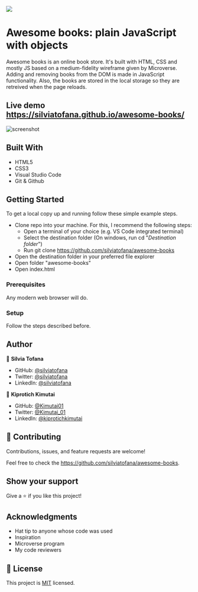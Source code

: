 ![](https://img.shields.io/badge/Microverse-blueviolet)

# Awesome books: plain JavaScript with objects

Awesome books is an online book store. It's built with HTML, CSS and mostly JS based on a medium-fidelity wireframe given by Microverse. Adding and removing books from the DOM is made in JavaScript functionality. Also, the books are stored in the local storage so they are retreived when the page reloads.

## Live demo https://silviatofana.github.io/awesome-books/

![screenshot](./![image](https://user-images.githubusercontent.com/100236377/171626859-21f3280a-90d6-40c2-a418-a67e8dea9797.png))

## Built With

- HTML5
- CSS3
- Visual Studio Code
- Git & Github

## Getting Started

To get a local copy up and running follow these simple example steps.

- Clone repo into your machine. For this, I recommend the following steps:
  - Open a terminal of your choice (e.g. VS Code integrated terminal)
  - Select the destination folder (On windows, run cd "_Destination folder_")
  - Run git clone https://github.com/silviatofana/awesome-books
- Open the destination folder in your preferred file explorer
- Open folder "awesome-books"
- Open index.html

### Prerequisites

Any modern web browser will do.

### Setup

Follow the steps described before.

## Author

👤 **Silvia Tofana**

- GitHub: [@silviatofana](https://github.com/silviatofana)
- Twitter: [@silviatofana](https://twitter.com/silviatofana)
- LinkedIn: [@silviatofana](https://linkedin.com/in/silviatofana)

👤 **Kiprotich Kimutai**

- GitHub: [@Kimutai01](https://github.com/Kimutai01)
- Twitter: [@Kimutai_01](https://twitter.com/Kimutai_01?s=09)
- LinkedIn: [@kiprotichkimutai](https://www.linkedin.com/m/in/kimutai-kiprotich-1b5045216)

## 🤝 Contributing

Contributions, issues, and feature requests are welcome!

Feel free to check the https://github.com/silviatofana/awesome-books.

## Show your support

Give a ⭐️ if you like this project!

## Acknowledgments

- Hat tip to anyone whose code was used
- Inspiration
- Microverse program
- My code reviewers

## 📝 License

This project is [MIT](./MIT.md) licensed.
